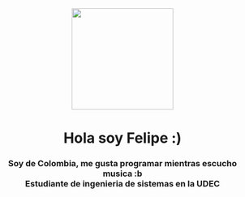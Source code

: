 <div id="header" align="center">
    <img align="center" src="https://media.giphy.com/media/btwPhnNxMZgBIA5gHj/giphy.gif" width="200"/>
    <h1 align="center">Hola soy Felipe :)</h1>
    <h3 align="center">Soy de Colombia, me gusta programar mientras escucho musica :b<br>Estudiante de ingenieria de sistemas en la UDEC</h3>
</div>
<!--
**FeliEraso03/FeliEraso03** is a ✨ _special_ ✨ repository because its `README.md` (this file) appears on your GitHub profile.

Here are some ideas to get you started:

- 🔭 I’m currently working on ...
- 🌱 I’m currently learning ...
- 👯 I’m looking to collaborate on ...
- 🤔 I’m looking for help with ...
- 💬 Ask me about ...
- 📫 How to reach me: ...
- 😄 Pronouns: ...
- ⚡ Fun fact: ...
-->
